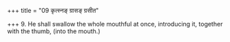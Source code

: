 +++
title = "09 कृत्स्नङ् ग्रासङ् ग्रसीत"

+++
9. He shall swallow the whole mouthful at once, introducing it, together with the thumb, (into the mouth.)
